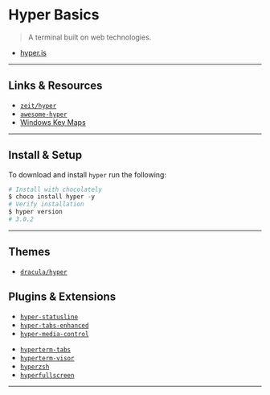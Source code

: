 # Hyper Basics

> A terminal built on web technologies.

- [hyper.is](https://hyper.is/)

---

## Links & Resources

- [`zeit/hyper`](https://github.com/zeit/hyper)
- [`awesome-hyper`](https://github.com/bnb/awesome-hyper)
- [Windows Key Maps](https://github.com/zeit/hyper/blob/master/app/keymaps/win32.json)

---

## Install & Setup

To download and install `hyper` run the following:

```powershell
# Install with chocolately
$ choco install hyper -y
# Verify installation
$ hyper version
# 3.0.2
```

---

## Themes

- [`dracula/hyper`](https://github.com/dracula/hyper)

## Plugins & Extensions

- [`hyper-statusline`](https://github.com/henrikdahl/hyper-statusline)
- [`hyper-tabs-enhanced`](https://github.com/henrikdahl/hyper-tabs-enhanced)
- [`hyper-media-control`](https://github.com/OrionNebula/hyper-media-control)

[]()

- [`hyperterm-tabs`](https://github.com/patrik-piskay/hyperterm-tabs)
- [`hyperterm-visor`](https://github.com/cwspear/hyperterm-visor)
- [`hyperzsh`](https://github.com/tylerreckart/hyperzsh)
- [`hyperfullscreen`](https://github.com/simonmeusel/hyperfullscreen)

---
